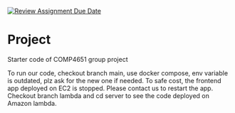 [![Review Assignment Due Date](https://classroom.github.com/assets/deadline-readme-button-22041afd0340ce965d47ae6ef1cefeee28c7c493a6346c4f15d667ab976d596c.svg)](https://classroom.github.com/a/jzfQvm5J)
# Project
Starter code of COMP4651 group project

To run our code, checkout branch main, use docker compose, env variable is outdated, plz ask for the new one if needed.
To safe cost, the frontend app deployed on EC2 is stopped. Please contact us to restart the app.
Checkout branch lambda and cd server to see the code deployed on Amazon lambda.

